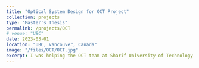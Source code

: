 ```yaml
---
title: "Optical System Design for OCT Project"
collection: projects
type: "Master's Thesis"
permalink: /projects/OCT
# venue: "UBC"
date: 2023-03-01
location: "UBC, Vancouver, Canada"
image: "/files/OCT/OCT.jpg"
excerpt: I was helping the OCT team at Sharif University of Technology for optical design and optimization for OCT (optical coherence tomography) setup. I also did an embedded design for the data acquisition system (see the post for more images)
---
```




